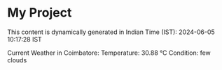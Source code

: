 # My Project

This content is dynamically generated in Indian Time (IST): 2024-06-05 10:17:28 IST


Current Weather in Coimbatore:
Temperature: 30.88 °C
Condition: few clouds
